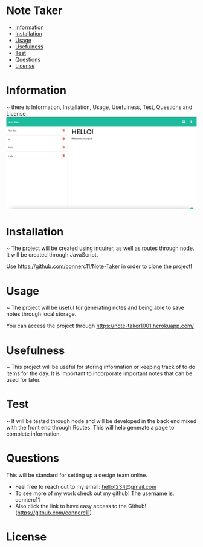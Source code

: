 # Note Taker 
   
  * [Information](#information)
  * [Installation](#installation)
  * [Usage](#usage)
  * [Usefulness](#usefulness)
  * [Test](#test)
  * [Questions](#questions)
  * [License](#license)
  
  # Information
  ~ there is Information, Installation, Usage, Usefulness, Test, Questions and License
  ![Get Started](./public/assets/image-1.png)


  # Installation
  ~ The project will be created using inquirer, as well as routes through node. It will be created through JavaScript.

  Use https://github.com/connerc11/Note-Taker in order to clone the project!
  
  # Usage
  ~ The project will be useful for generating notes and being able to save notes through local storage.

  You can access the project through https://note-taker1001.herokuapp.com/
  # Usefulness
  ~ This project will be useful for storing information or keeping track of to do items for the day. It is important to incorporate important notes that can be used for later.
  # Test 
  ~ It will be tested through node and will be developed in the back end mixed with the front end through Routes. This will help generate a page to complete information. 
  # Questions
   This will be standard for setting up a design team online.
  * Feel free to reach out to my email: hello1234@gmail.com
  * To see more of my work check out my github! The username is: connerc11
  * Also click the link to have easy access to the Github! (https://github.com/connerc11)
  # License
   
